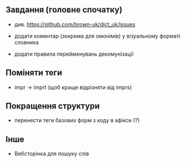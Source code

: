 ## Завдання (головне спочатку)

* див. https://github.com/brown-uk/dict_uk/issues

* додати коментар (зокрема для омонімів) у візуальному форматі словника

* додати правила перейменувань декомунізації

## Поміняти теги

* impr -> imprt (щоб краще відрізняти від imprs)


## Покращення структури

* перенести теги базових форм з коду в афікси (?)


## Інше

* Вебсторінка для пошуку слів
